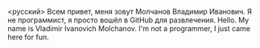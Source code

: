 <русский> Всем привет, меня зовут Молчанов Владимир Иванович. Я не программист, я просто вошёл в GitHub для развлечения. 
<English> Hello. My name is Vladimir Ivanovich Molchanov. I'm not a programmer, I just came here for fun.
